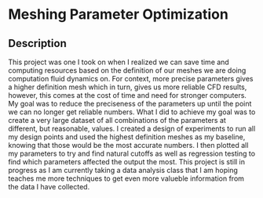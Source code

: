 <h1>Meshing Parameter Optimization</h1>

<h2>Description</h2>
This project was one I took on when I realized we can save time and computing resources based on the definition of our meshes we are doing computation fluid dynamics on. For context, more precise parameters gives a higher definition mesh which in turn, gives us more reliable CFD results, however, this comes at the cost of time and need for stronger computers. My goal was to reduce the preciseness of the parameters up until the point we can no longer get reliable numbers. What I did to achieve my goal was to create a very large dataset of all combinations of the parameters at different, but reasonable, values. I created a design of experiments to run all my design points and used the highest definition meshes as my baseline, knowing that those would be the most accurate numbers. I then plotted all my parameters to try and find natural cutoffs as well as regression testing to find which parameters affected the output the most. This project is still in progress as I am currently taking a data analysis class that I am hoping teaches me more techniques to get even more valueble information from the data I have collected.
<br />
